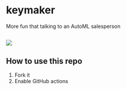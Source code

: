 # keymaker
More fun that talking to an AutoML salesperson

## 

![](https://i.imgur.com/YlGAYLg.png)

## How to use this repo

  1. Fork it 
  2. Enable GitHub actions
  
